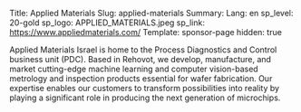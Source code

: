 Title: Applied Materials
Slug: applied-materials
Summary:
Lang: en
sp_level: 20-gold
sp_logo: APPLIED_MATERIALS.jpeg
sp_link: https://www.appliedmaterials.com/
Template: sponsor-page
hidden: true

Applied Materials Israel is home to the Process Diagnostics and
Control business unit (PDC). Based in Rehovot, we develop,
manufacture, and market cutting-edge machine learning and computer
vision-based metrology and inspection products essential for wafer
fabrication. Our expertise enables our customers to transform
possibilities into reality by playing a significant role in producing
the next generation of microchips.


